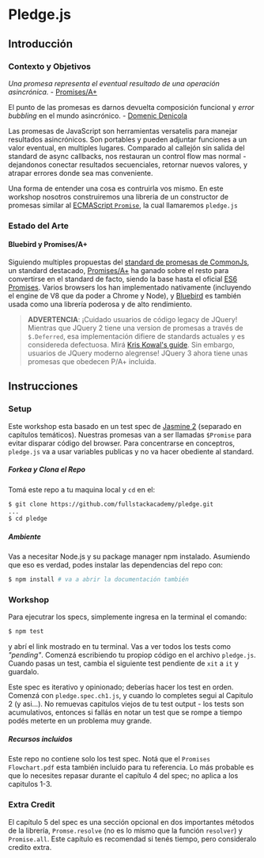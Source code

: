 # Pledge.js

## Introducción

### Contexto y Objetivos

_Una promesa representa el eventual resultado de una operación asincrónica._ - [Promises/A+](https://promisesaplus.com/) 

El punto de las promesas es darnos devuelta composición funcional y _error bubbling_ en el mundo asincrónico. - [Domenic Denicola](https://blog.domenic.me/youre-missing-the-point-of-promises/)


Las promesas de JavaScript son herramientas versatelis para manejar resultados asincrónicos. Son portables y pueden adjuntar funciones a un valor eventual, en multiples lugares. Comparado al callejón sin salida del standard de async callbacks, nos restauran un control flow mas normal - dejandonos conectar resultados secuenciales, retornar nuevos valores, y atrapar errores donde sea mas conveniente. 

Una forma de entender una cosa es contruirla vos mismo. En este workshop nosotros construiremos una libreria de un constructor de promesas similar al [ECMAScript `Promise`](https://developer.mozilla.org/en-US/docs/Web/JavaScript/Reference/Global_Objects/Promise), la cual llamaremos `pledge.js`


### Estado del Arte

#### Bluebird y Promises/A+

Siguiendo multiples propuestas del [standard de promesas de CommonJs](http://wiki.commonjs.org/wiki/Promises), un standard destacado, [Promises/A+](https://www.promisejs.org/) ha ganado sobre el resto para convertirse en el standard de facto, siendo la base hasta el oficial [ES6 Promises](https://developer.mozilla.org/en-US/docs/Web/JavaScript/Reference/Global_Objects/Promise). Varios browsers los han implementado nativamente (incluyendo el engine de V8 que da poder a Chrome y Node), y [Bluebird](https://github.com/petkaantonov/bluebird) es también usada como una librería poderosa y de alto rendimiento.

> **ADVERTENCIA**: ¡Cuidado usuarios de código legacy de JQuery! Mientras que JQuery 2 tiene una version de promesas a través de `$.Deferred`, esa implementación difiere de standards actuales y es considereda defectuosa. Mirá [Kris Kowal's guide](https://github.com/kriskowal/q/wiki/Coming-from-jQuery). Sin embargo, usuarios de JQuery moderno alegrense! JQuery 3 ahora tiene unas promesas que obedecen P/A+ incluida. 

## Instrucciones 

### Setup

Este workshop esta basado en un test spec de [Jasmine 2](https://jasmine.github.io/2.5/introduction) (separado en capítulos temáticos). Nuestras promesas van a ser llamadas `$Promise` para evitar disparar código del browser. Para concentrarse en conceptros, `pledge.js` va a usar variables publicas y no va hacer obediente al standard.

##### Forkea y Clona el Repo

Tomá este repo a tu maquina local y `cd` en el:

```sh
$ git clone https://github.com/fullstackacademy/pledge.git
...
$ cd pledge
```

##### Ambiente

Vas a necesitar Node.js y su package manager npm instalado. Asumiendo que eso es verdad, podes instalar las dependencias del repo con:

```sh
$ npm install # va a abrir la documentación también
```


### Workshop

Para ejecutrar los specs, simplemente ingresa en la terminal el comando:

```sh
$ npm test
```

y abrí el link mostrado en tu terminal. Vas a ver todos los tests como _"pending"_. Comenzá escribiendo tu propiop código en el archivo `pledge.js`. Cuando pasas un test, cambia el siguiente test pendiente de `xit` a `it` y guardalo. 

Este spec es iterativo y opinionado; deberías hacer los test en orden. Comenzá con `pledge.spec.ch1.js`, y cuando lo completes segui al Capitulo 2 (y asi...). No remuevas capitulos viejos de tu test output - los tests son acumulativos, entonces si fallás en notar un test que se rompe a tiempo podés meterte en un problema muy grande.   

##### Recursos incluidos

Este repo no contiene solo los test spec. Notá que el `Promises Flowchart.pdf` esta también incluido para tu referencia. Lo más probable es que lo necesites repasar durante el capítulo 4 del spec; no aplica a los capitulos 1-3.


### Extra Credit

El capítulo 5 del spec es una sección opcional en dos importantes métodos de la librería, `Promse.resolve` (no es lo mismo que la función `resolver`) y `Promise.all`. Este capítulo es recomendad si tenés tiempo, pero consideralo credito extra. 
